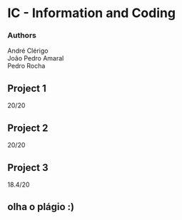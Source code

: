 # IC - Information and Coding
### Authors
André Clérigo </br>
João Pedro Amaral </br>
Pedro Rocha </br>

## Project 1 
20/20

## Project 2
20/20

## Project 3
18.4/20

## olha o plágio :)
